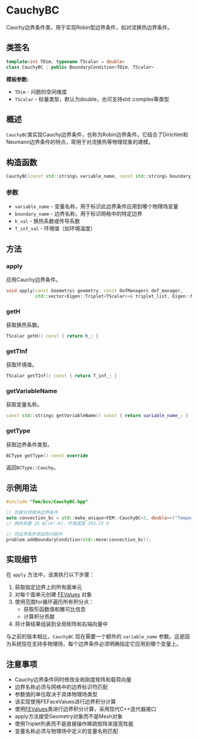 # CauchyBC

Cauchy边界条件类，用于实现Robin型边界条件，如对流换热边界条件。

## 类签名

```cpp
template<int TDim, typename TScalar = double>
class CauchyBC : public BoundaryCondition<TDim, TScalar>
```

**模板参数:**
- `TDim` - 问题的空间维度
- `TScalar` - 标量类型，默认为double，也可支持std::complex<double>等类型

## 概述

`CauchyBC`类实现Cauchy边界条件，也称为Robin边界条件。它结合了Dirichlet和Neumann边界条件的特点，常用于对流换热等物理现象的建模。

## 构造函数

```cpp
CauchyBC(const std::string& variable_name, const std::string& boundary_name, TScalar h_val, TScalar T_inf_val)
```

### 参数

- `variable_name` - 变量名称，用于标识此边界条件应用到哪个物理场变量
- `boundary_name` - 边界名称，用于标识网格中的特定边界
- `h_val` - 换热系数或传导系数
- `T_inf_val` - 环境值（如环境温度）

## 方法

### apply

应用Cauchy边界条件。

```cpp
void apply(const Geometry& geometry, const DofManager& dof_manager,
           std::vector<Eigen::Triplet<TScalar>>& triplet_list, Eigen::Matrix<TScalar, Eigen::Dynamic, 1>& F_global) const override;
```

### getH

获取换热系数。

```cpp
TScalar getH() const { return h_; }
```

### getTInf

获取环境值。

```cpp
TScalar getTInf() const { return T_inf_; }
```

### getVariableName

获取变量名称。

```cpp
const std::string& getVariableName() const { return variable_name_; }
```

### getType

获取边界条件类型。

```cpp
BCType getType() const override
```

返回`BCType::Cauchy`。

## 示例用法

```cpp
#include "fem/bcs/CauchyBC.hpp"

// 创建对流换热边界条件
auto convection_bc = std::make_unique<FEM::CauchyBC<3, double>>("Temperature", "cooling_surface", 25.0, 293.15); 
// 换热系数 25 W/(m²·K)，环境温度 293.15 K

// 将边界条件添加到问题中
problem.addBoundaryCondition(std::move(convection_bc));
```

## 实现细节

在 `apply` 方法中，该类执行以下步骤：

1. 获取指定边界上的所有面单元
2. 对每个面单元创建 [FEValues](../../core/classes/FEValues.md) 对象
3. 使用范围for循环遍历所有积分点：
   - 获取形函数值和雅可比信息
   - 计算积分贡献
4. 将计算结果组装到全局矩阵和右端向量中

与之前的版本相比，`CauchyBC` 现在需要一个额外的 `variable_name` 参数。这是因为系统现在支持多物理场，每个边界条件必须明确指定它应用到哪个变量上。

## 注意事项

- Cauchy边界条件同时修改全局刚度矩阵和载荷向量
- 边界名称必须与网格中的边界标识符匹配
- 参数值的单位取决于具体物理场类型
- 该实现使用FEFaceValues进行边界积分计算
- 使用[FEValues](../../core/classes/FEValues.md)类进行边界积分计算，采用现代C++迭代器接口
- apply方法接受Geometry对象而不是Mesh对象
- 使用Triplet列表而不是直接操作稀疏矩阵来提高性能
- 变量名称必须与物理场中定义的变量名称匹配